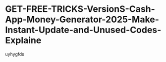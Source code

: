 # GET-FREE-TRICKS-VersionS-Cash-App-Money-Generator-2025-Make-Instant-Update-and-Unused-Codes-Explaine
uyhygfds
